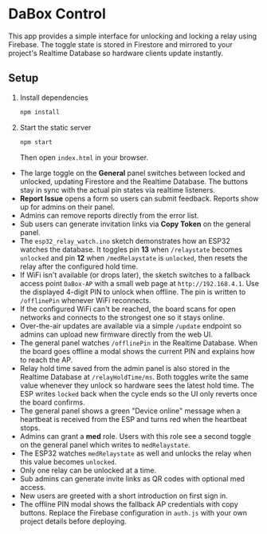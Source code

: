 # DaBox Control

This app provides a simple interface for unlocking and locking a relay using Firebase. The toggle state is stored in Firestore and mirrored to your project's Realtime Database so hardware clients update instantly.

## Setup

1. Install dependencies
   ```bash
   npm install
   ```
2. Start the static server
   ```bash
   npm start
   ```
   Then open `index.html` in your browser.
- The large toggle on the **General** panel switches between locked and unlocked, updating Firestore and the Realtime Database. The buttons stay in sync with the actual pin states via realtime listeners.
- **Report Issue** opens a form so users can submit feedback. Reports show up for admins on their panel.
- Admins can remove reports directly from the error list.
- Sub users can generate invitation links via **Copy Token** on the general panel.
- The `esp32_relay_watch.ino` sketch demonstrates how an ESP32 watches the database. It toggles pin **13** when `/relaystate` becomes `unlocked` and pin **12** when `/medRelaystate` is `unlocked`, then resets the relay after the configured hold time.
- If WiFi isn't available (or drops later), the sketch switches to a fallback access point `DaBox-AP` with a small web page at `http://192.168.4.1`. Use the displayed 4-digit PIN to unlock when offline. The pin is written to `/offlinePin` whenever WiFi reconnects.
- If the configured WiFi can't be reached, the board scans for open networks and connects to the strongest one so it stays online.
- Over-the-air updates are available via a simple `/update` endpoint so admins can upload new firmware directly from the web UI.
- The general panel watches `/offlinePin` in the Realtime Database. When the board goes offline a modal shows the current PIN and explains how to reach the AP.
 - Relay hold time saved from the admin panel is also stored in the Realtime Database at `/relayHoldTime/ms`. Both toggles write the same value whenever they unlock so hardware sees the latest hold time. The ESP writes `locked` back when the cycle ends so the UI only reverts once the board confirms.
- The general panel shows a green "Device online" message when a heartbeat is received from the ESP and turns red when the heartbeat stops.
- Admins can grant a **med** role. Users with this role see a second toggle on the general panel which writes to `medRelaystate`.
- The ESP32 watches `medRelaystate` as well and unlocks the relay when this value becomes `unlocked`.
- Only one relay can be unlocked at a time.
- Sub admins can generate invite links as QR codes with optional med access.
- New users are greeted with a short introduction on first sign in.
- The offline PIN modal shows the fallback AP credentials with copy buttons.
Replace the Firebase configuration in `auth.js` with your own project details before deploying.
